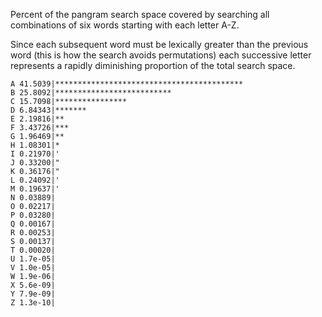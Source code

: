 Percent of the pangram search space covered by searching
all combinations of six words starting with each letter A-Z.

Since each subsequent word must be lexically greater than
the previous word (this is how the search avoids permutations)
each successive letter represents a rapidly diminishing
proportion of the total search space.

~~~
A 41.5039|******************************************
B 25.8092|**************************
C 15.7098|****************
D 6.84343|*******
E 2.19816|**
F 3.43726|***
G 1.96469|**
H 1.08301|*
I 0.21970|'
J 0.33200|"
K 0.36176|"
L 0.24092|'
M 0.19637|'
N 0.03889|
O 0.02217|
P 0.03280|
Q 0.00167|
R 0.00253|
S 0.00137|
T 0.00020|
U 1.7e-05|
V 1.0e-05|
W 1.9e-06|
X 5.6e-09|
Y 7.9e-09|
Z 1.3e-10|
~~~
